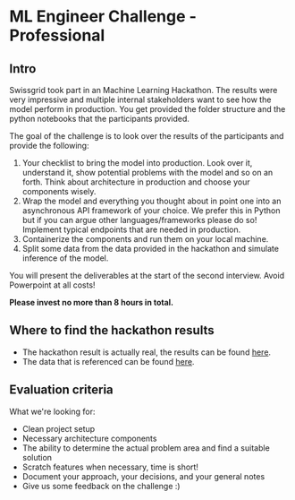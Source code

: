 
# ML Engineer Challenge - Professional

## Intro

Swissgrid took part in an Machine Learning Hackathon.
The results were very impressive and multiple internal stakeholders want to see how the model perform in production.
You get provided the folder structure and the python notebooks that the participants provided.

The goal of the challenge is to look over the results of the participants and provide the following:

1. Your checklist to bring the model into production. Look over it, understand it, show potential problems with the model and so on an forth.
Think about architecture in production and choose your components wisely.
2. Wrap the model and everything you thought about in point one into an asynchronous API framework of your choice. We prefer this in Python but if you can argue other languages/frameworks please do so!
Implement typical endpoints that are needed in production.
3. Containerize the components and run them on your local machine.
4. Split some data from the data provided in the hackathon and simulate inference of the model.

You will present the deliverables at the start of the second interview.
Avoid Powerpoint at all costs!

**Please invest no more than 8 hours in total.**

## Where to find the hackathon results

* The hackathon result is actually real, the results can be found [here](https://github.com/Swissgrid-AG-External/energydatahackdays23/tree/d5f88f3ff117ffcaafd43167e6357f7a5bfbc4a2/group3).
* The data that is referenced can be found [here](https://github.com/Swissgrid-AG-External/energydatahackdays23/tree/d5f88f3ff117ffcaafd43167e6357f7a5bfbc4a2/data).

## Evaluation criteria

What we're looking for:

* Clean project setup
* Necessary architecture components
* The ability to determine the actual problem area and find a suitable solution
* Scratch features when necessary, time is short!
* Document your approach, your decisions, and your general notes
* Give us some feedback on the challenge :)